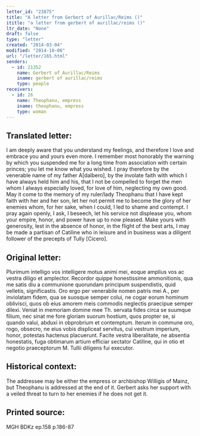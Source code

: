 ```yaml
---
letter_id: "23875"
title: "A letter from Gerbert of Aurillac/Reims ()"
ititle: "a letter from gerbert of aurillac/reims ()"
ltr_date: "None"
draft: false
type: "letter"
created: "2014-03-04"
modified: "2014-10-06"
url: "/letter/165.html"
senders:
  - id: 21352
    name: Gerbert of Aurillac/Reims
    iname: gerbert of aurillac/reims
    type: people
receivers:
  - id: 26
    name: Theophanu, empress
    iname: theophanu, empress
    type: woman
---
```

<h2> Translated letter:</h2>I am deeply aware that you understand my feelings, and therefore I love and embrace you and yours even more.  I remember most honorably the warning by which you suspended me for a long time from association with certain princes; you let me know what you wished.  I pray therefore by the venerable name of my father A[dalbero], by the involate faith with which I have always held him and his, that I not be compelled to forget the men whom I always especially loved, for love of him, neglecting my own good.  May it come to the memory of my ruler/lady Theophanu that I have kept faith with her and her son, let her not permit me to become the glory of her enemies whom, for her sake, when I could, I led to shame and contempt.  I pray again openly, I ask, I beseech, let his service not displease you, whom your empire, honor, and power have up to now pleased.   Make yours with generosity, lest in the absence of honor, in the flight of the best arts, I may be made a partisan of Catiline who in leisure and in business was a diligent follower of the precepts of Tully [Cicero].
<h2 class="mt-4"> Original letter:</h2><p>Plurimum intelligo vos intelligere motus animi mei, eoque amplius vos ac vestra diligo et amplector. Recordor quippe honestissime ammonitionis, qua me satis diu a communione quorundam principum suspendistis, quid velletis, significastis. Oro ergo per venerabile nomen patris mei A., per inviolatam fidem, qua se suosque semper colui, ne cogar eorum hominum oblivisci, quos ob eius amorem meis commodis neglectis praecipue semper dilexi. Veniat in memoriam domine mee Th. servata fides circa se suumque filium, nec sinat me fore gloriam suorum hostium, quos propter se, si quando valui, abduxi in obprobrium et contemptum. Iterum in commune oro, rogo, obsecro, ne eius vobis displiceat servitus, cui vestrum imperium, honor, potestas hactenus placuerunt. Facite vestra liberalitate, ne absentia honestatis, fuga obtimarum artium efficiar sectator Catiline, qui in otio et negotio praeceptorum M. Tullii diligens fui executor.</p><h2 class="mt-4"> Historical context:</h2>The addressee may be either the empress or archbishop Willigis of Mainz, but Theophanu is addressed at the end of it.  Gerbert asks her support with a veiled threat to turn to her enemies if he does not get it.
<h2 class="mt-4"> Printed source:</h2>MGH BDKz ep.158 p.186-87
